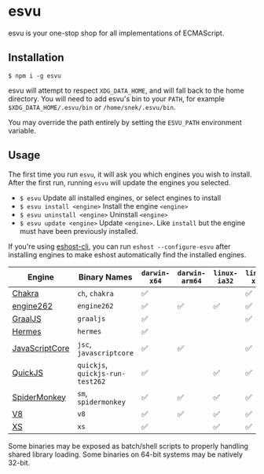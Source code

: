 # esvu

esvu is your one-stop shop for all implementations of ECMAScript.

## Installation

```
$ npm i -g esvu
```

esvu will attempt to respect `XDG_DATA_HOME`, and will fall back to the
home directory. You will need to add esvu's bin to your `PATH`, for
example `$XDG_DATA_HOME/.esvu/bin` or `/home/snek/.esvu/bin`.

You may override the path entirely by setting the `ESVU_PATH` environment
variable.

## Usage

The first time you run `esvu`, it will ask you which engines you wish to
install. After the first run, running `esvu` will update the engines you
selected.

- `$ esvu`
  Update all installed engines, or select engines to install
- `$ esvu install <engine>`
  Install the engine `<engine>`
- `$ esvu uninstall <engine>`
  Uninstall `<engine>`
- `$ esvu update <engine>`
  Update `<engine>`. Like `install` but the engine must have been previously
  installed.

If you're using [eshost-cli][], you can run `eshost --configure-esvu` after
installing engines to make eshost automatically find the installed engines.

| Engine             | Binary Names                     | `darwin-x64` | `darwin-arm64` | `linux-ia32` | `linux-x64` | `win32-ia32` | `win32-x64` |
| ------------------ | -------------------------------- | ------------ | -------------- | ------------ | ----------- | ------------ | ----------- |
| [Chakra][]         | `ch`, `chakra`                   | ✅           |                |              | ✅          | ✅           | ✅          |
| [engine262][]      | `engine262`                      | ✅           | ✅             | ✅           | ✅          | ✅           | ✅          |
| [GraalJS][]        | `graaljs`                        | ✅           |                |              | ✅          |              | ✅          |
| [Hermes][]         | `hermes`                         | ✅           |                |              |             |              | ✅          |
| [JavaScriptCore][] | `jsc`, `javascriptcore`          | ✅           | ✅             |              | ✅          |              | ✅          |
| [QuickJS][]        | `quickjs`, `quickjs-run-test262` | ✅           |                | ✅           | ✅          | ✅           | ✅          |
| [SpiderMonkey][]   | `sm`, `spidermonkey`             | ✅           | ✅             | ✅           | ✅          | ✅           | ✅          |
| [V8][]             | `v8`                             | ✅           | ✅             | ✅           | ✅          | ✅           | ✅          |
| [XS][]             | `xs`                             | ✅           |                | ✅           | ✅          | ✅           | ✅          |

Some binaries may be exposed as batch/shell scripts to properly handling shared library loading. Some binaries on
64-bit systems may be natively 32-bit.

[eshost-cli]: https://github.com/bterlson/eshost-cli
[Chakra]: https://github.com/microsoft/chakracore
[engine262]: https://engine262.js.org
[GraalJS]: https://github.com/graalvm/graaljs
[Hermes]: https://hermesengine.dev
[JavaScriptCore]: https://developer.apple.com/documentation/javascriptcore
[QuickJS]: https://bellard.org/quickjs/
[SpiderMonkey]: https://developer.mozilla.org/en-US/docs/Mozilla/Projects/SpiderMonkey
[V8]: https://v8.dev
[XS]: https://www.moddable.com/
